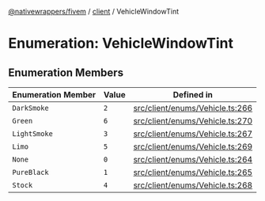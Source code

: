 [@nativewrappers/fivem](../../README.md) / [client](../README.md) / VehicleWindowTint

# Enumeration: VehicleWindowTint

## Enumeration Members

| Enumeration Member | Value | Defined in |
| ------ | ------ | ------ |
| `DarkSmoke` | `2` | [src/client/enums/Vehicle.ts:266](https://github.com/nativewrappers/fivem/blob/631c6d86e9569591c88ce277255e6c3e13e943cb/src/client/enums/Vehicle.ts#L266) |
| `Green` | `6` | [src/client/enums/Vehicle.ts:270](https://github.com/nativewrappers/fivem/blob/631c6d86e9569591c88ce277255e6c3e13e943cb/src/client/enums/Vehicle.ts#L270) |
| `LightSmoke` | `3` | [src/client/enums/Vehicle.ts:267](https://github.com/nativewrappers/fivem/blob/631c6d86e9569591c88ce277255e6c3e13e943cb/src/client/enums/Vehicle.ts#L267) |
| `Limo` | `5` | [src/client/enums/Vehicle.ts:269](https://github.com/nativewrappers/fivem/blob/631c6d86e9569591c88ce277255e6c3e13e943cb/src/client/enums/Vehicle.ts#L269) |
| `None` | `0` | [src/client/enums/Vehicle.ts:264](https://github.com/nativewrappers/fivem/blob/631c6d86e9569591c88ce277255e6c3e13e943cb/src/client/enums/Vehicle.ts#L264) |
| `PureBlack` | `1` | [src/client/enums/Vehicle.ts:265](https://github.com/nativewrappers/fivem/blob/631c6d86e9569591c88ce277255e6c3e13e943cb/src/client/enums/Vehicle.ts#L265) |
| `Stock` | `4` | [src/client/enums/Vehicle.ts:268](https://github.com/nativewrappers/fivem/blob/631c6d86e9569591c88ce277255e6c3e13e943cb/src/client/enums/Vehicle.ts#L268) |
